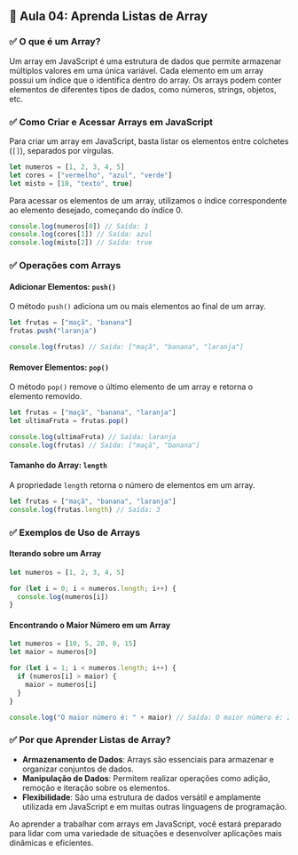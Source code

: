 ## 📝 Aula 04: Aprenda Listas de Array

### ✅ O que é um Array?

Um array em JavaScript é uma estrutura de dados que permite armazenar múltiplos valores em uma única variável. Cada elemento em um array possui um índice que o identifica dentro do array. Os arrays podem conter elementos de diferentes tipos de dados, como números, strings, objetos, etc.

### ✅ Como Criar e Acessar Arrays em JavaScript

Para criar um array em JavaScript, basta listar os elementos entre colchetes (`[]`), separados por vírgulas.

```javascript
let numeros = [1, 2, 3, 4, 5]
let cores = ["vermelho", "azul", "verde"]
let misto = [10, "texto", true]
```

Para acessar os elementos de um array, utilizamos o índice correspondente ao elemento desejado, começando do índice 0.

```javascript
console.log(numeros[0]) // Saída: 1
console.log(cores[1]) // Saída: azul
console.log(misto[2]) // Saída: true
```

### ✅ Operações com Arrays

#### Adicionar Elementos: `push()`

O método `push()` adiciona um ou mais elementos ao final de um array.

```javascript
let frutas = ["maçã", "banana"]
frutas.push("laranja")

console.log(frutas) // Saída: ["maçã", "banana", "laranja"]
```

#### Remover Elementos: `pop()`

O método `pop()` remove o último elemento de um array e retorna o elemento removido.

```javascript
let frutas = ["maçã", "banana", "laranja"]
let ultimaFruta = frutas.pop()

console.log(ultimaFruta) // Saída: laranja
console.log(frutas) // Saída: ["maçã", "banana"]
```

#### Tamanho do Array: `length`

A propriedade `length` retorna o número de elementos em um array.

```javascript
let frutas = ["maçã", "banana", "laranja"]
console.log(frutas.length) // Saída: 3
```

### ✅ Exemplos de Uso de Arrays

#### Iterando sobre um Array

```javascript
let numeros = [1, 2, 3, 4, 5]

for (let i = 0; i < numeros.length; i++) {
  console.log(numeros[i])
}
```

#### Encontrando o Maior Número em um Array

```javascript
let numeros = [10, 5, 20, 8, 15]
let maior = numeros[0]

for (let i = 1; i < numeros.length; i++) {
  if (numeros[i] > maior) {
    maior = numeros[i]
  }
}

console.log("O maior número é: " + maior) // Saída: O maior número é: 20
```

### ✅ Por que Aprender Listas de Array?

- **Armazenamento de Dados**: Arrays são essenciais para armazenar e organizar conjuntos de dados.
- **Manipulação de Dados**: Permitem realizar operações como adição, remoção e iteração sobre os elementos.
- **Flexibilidade**: São uma estrutura de dados versátil e amplamente utilizada em JavaScript e em muitas outras linguagens de programação.

Ao aprender a trabalhar com arrays em JavaScript, você estará preparado para lidar com uma variedade de situações e desenvolver aplicações mais dinâmicas e eficientes.

